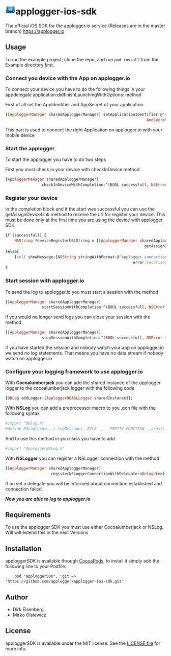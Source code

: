 <img src="applogger.png" title="Applogger.io" float=left>applogger-ios-sdk
=================
The official iOS SDK for the applogger.io service (Releases are in the master branch) https://applogger.io

## Usage

To run the example project; clone the repo, and run `pod install` from the Example directory first.

### Connect you device with the App on applogger.io 
To connect your device you have to do the following things in your appdelegate
application:didfinishLaunchingWithOptions: method

First of all set the AppIdentifier and AppSecret of your application 
```ruby
[[ApploggerManager sharedApploggerManager] setApplicationIdentifier:@"<AppIdentifier>"
                                                              AndSecret:@"<AppSecret>"];
```
This part is used to connect the right Application on applogger.io with your mobile device

### Start the applogger
To start the applogger you have to do two steps

First you must check in your device with checkInDevice method
```ruby
[ApploggerManager sharedApploggerManager] 
				checkInDeviceWithCompletion:^(BOOL successfull, NSError *error){
```
### Register your device
In the completion block and if the start was successful you can use the getAssignDeviceLink 
method to receive the url for register your device. This must be done only at the first
time you are using the device with applogger SDK
```ruby     
if (successfull) {
    NSString *deviceRegisterURLString = [[ApploggerManager sharedApploggerManager] 
    														 getAssignDeviceLink]];
}else{
    [self showMessage:[NSString stringWithFormat:@"Applogger connection failed : %@", 
    													error.localizedDescription]];
}
```
### Start session with applogger.io
To send the log to applogger.io you must start a session with the method
```ruby 
[[ApploggerManager sharedApploggerManager] 
				startSessionWithCompletion:^(BOOL successfull, NSError *error){
```		
if you would no longer send logs you can close your session with the method
```ruby 
[[ApploggerManager sharedApploggerManager] 
				stopSessionWithCompletion:^(BOOL successfull, NSError *error){
```		
if you have started the session and nobody watch your app on applogger.io we send no
log statements. That means you have no data stream if nobody watch on applogger.io
### Configure your logging framework to use applogger.io
With **Cocoalumberjack** you can add the shared Instance of the applogger logger to the 
cocoalumberjack logger with the following code
```ruby
[DDLog addLogger:[ApploggerDDASLLogger sharedInstance]];
```

With **NSLog** you can add a preprocessor macro to you .pch file with the following syntax
```ruby
#import "DDlog.h"
#define NSLog(args...) logMessage(__FILE__, __PRETTY_FUNCTION__,args);
```
And to use this method in you class you have to add
```ruby
#import "ApploggerNSLog.h"
```
With **NSLogger** you can register a NSLogger connection with the method
```ruby
[[ApploggerManager sharedApploggerManager] 
					registerNSLoggerConnectionWithDelegate:<Delegate>];
```
If ou set a delegate you will be informed about connection established and 
connection failed.

***Now you are able to log to applogger.io***


## Requirements

To use the applogger SDK you must use either Cocoalumberjack or NSLog. Will will extend this in the next Versions

## Installation

apploggerSDK is available through [CocoaPods](http://cocoapods.org), to install
it simply add the following line to your Podfile:

```
    pod "apploggerSDK", :git => 'https://github.com/applogger/applogger-ios-sdk.git'
```

## Author

- Dirk Eisenberg
- Mirko Olsiewicz

## License

apploggerSDK is available under the MIT license. See the [LICENSE file](https://github.com/applogger/applogger-ios-sdk/blob/master/LICENSE) for more info.


